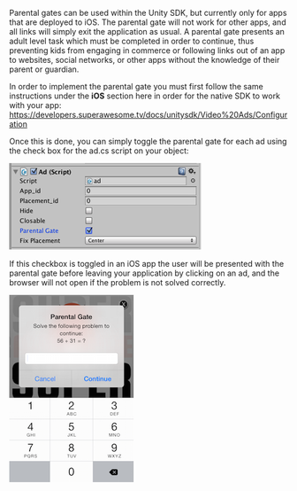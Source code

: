 
Parental gates can be used within the Unity SDK, but currently only for apps that are deployed to iOS. The parental gate will not work for other apps, and all links will simply exit the application as usual.
A parental gate presents an adult level task which must be completed in order to continue, thus preventing kids from engaging in commerce or following links out of an app to websites, social networks, or other apps without the knowledge of their parent or guardian.

In order to implement the parental gate you must first follow the same instructions under the **iOS** section here in order for the native SDK to work with your app: https://developers.superawesome.tv/docs/unitysdk/Video%20Ads/Configuration

Once this is done, you can simply toggle the parental gate for each ad using the check box for the ad.cs script on your object:

![](img/script_parental_gate.png "Parental Gate checkbox in the script options")

If this checkbox is toggled in an iOS app the user will be presented with the parental gate before leaving your application by clicking on an ad, and the browser will not open if the problem is not solved correctly.

![](img/parental_gate.png "Unity Parental Gate on iOS")